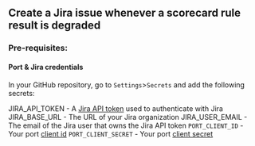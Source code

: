 ## Create a Jira issue whenever a scorecard rule result is **degraded**
   
### Pre-requisites:

#### Port & Jira credentials

In your GitHub repository, go to `Settings`>`Secrets` and add the following secrets:

JIRA_API_TOKEN - A [Jira API token](https://support.atlassian.com/atlassian-account/docs/manage-api-tokens-for-your-atlassian-account/) used to authenticate with Jira
JIRA_BASE_URL - The URL of your Jira organization
JIRA_USER_EMAIL - The email of the Jira user that owns the Jira API token
`PORT_CLIENT_ID` - Your port [client id](https://docs.getport.io/build-your-software-catalog/custom-integration/api/#find-your-port-credentials)
`PORT_CLIENT_SECRET` - Your port [client secret](https://docs.getport.io/build-your-software-catalog/custom-integration/api/#find-your-port-credentials)
